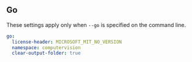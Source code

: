 ## Go

These settings apply only when `--go` is specified on the command line.

``` yaml $(go)
go:
  license-header: MICROSOFT_MIT_NO_VERSION
  namespace: computervision
  clear-output-folder: true
```
